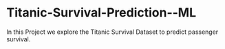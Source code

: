# Titanic-Survival-Prediction--ML
In this Project we explore the Titanic Survival Dataset to predict passenger survival. 
